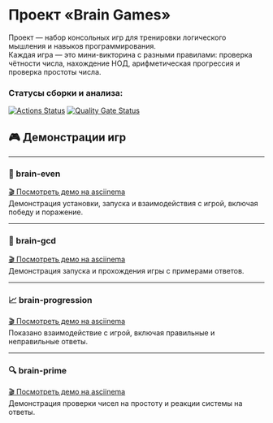 # Проект «Brain Games»

Проект — набор консольных игр для тренировки логического мышления и навыков программирования.  
Каждая игра — это мини-викторина с разными правилами: проверка чётности числа, нахождение НОД, арифметическая прогрессия и проверка простоты числа.

### Статусы сборки и анализа:
[![Actions Status](https://github.com/TimoEvt/qa-auto-engineer-javascript-project-44/actions/workflows/hexlet-check.yml/badge.svg)](https://github.com/TimoEvt/qa-auto-engineer-javascript-project-44/actions)
[![Quality Gate Status](https://sonarcloud.io/api/project_badges/measure?project=TimoEvt_qa-auto-engineer-javascript-project-44&metric=alert_status)](https://sonarcloud.io/summary/new_code?id=TimoEvt_qa-auto-engineer-javascript-project-44)

## 🎮 Демонстрации игр

---

### 🧠 brain-even  
[🎬 Посмотреть демо на asciinema](https://asciinema.org/a/Y6BadzQ0LKiznO5TPWQaBvbeZ)  
Демонстрация установки, запуска и взаимодействия с игрой, включая победу и поражение.

---

### 🔢 brain-gcd  
[🎬 Посмотреть демо на asciinema](https://asciinema.org/a/PKgJQcmh4RJU8ICNtA1iii64q)  
Демонстрация запуска и прохождения игры с примерами ответов.

---

### 📈 brain-progression  
[🎬 Посмотреть демо на asciinema](https://asciinema.org/a/RgrpSMn2h8A2IuX1BwyG7Fmbd)  
Показано взаимодействие с игрой, включая правильные и неправильные ответы.

---

### 🔍 brain-prime  
[🎬 Посмотреть демо на asciinema](https://asciinema.org/a/T8QoPcuBcpSS9zpiljUlF9cRN)  
Демонстрация проверки чисел на простоту и реакции системы на ответы.
